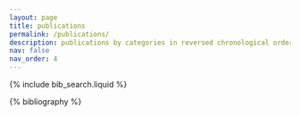 ```yaml
---
layout: page
title: publications
permalink: /publications/
description: publications by categories in reversed chronological order. generated by jekyll-scholar.
nav: false
nav_order: 4
---
```


<!-- _pages/publications.md -->

<!-- Bibsearch Feature -->

{% include bib_search.liquid %}

<div class="publications">

{% bibliography %}

</div>

